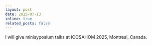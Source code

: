 ```yaml
---
layout: post 
date: 2025-07-13
inline: true
related_posts: false
---
```


I will give minisyposium talks at ICOSAHOM 2025, Montreal, Canada.
